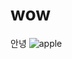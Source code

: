 # wow
안녕
![apple](https://www.google.co.kr/url?sa=i&rct=j&q=&esrc=s&source=images&cd=&cad=rja&uact=8&ved=0ahUKEwjJ2YGp7O3PAhUKmJQKHUhoBroQjRwIBw&url=http%3A%2F%2Fwww.dzgol.net%2Findex.php%3Fmid%3Dboard_news%26document_srl%3D21688027%26order_type%3Dasc&bvm=bv.136593572,d.cGw&psig=AFQjCNEOeOAIJz1jwvRhjtEilBPxylkTEQ&ust=1477206260001656)









